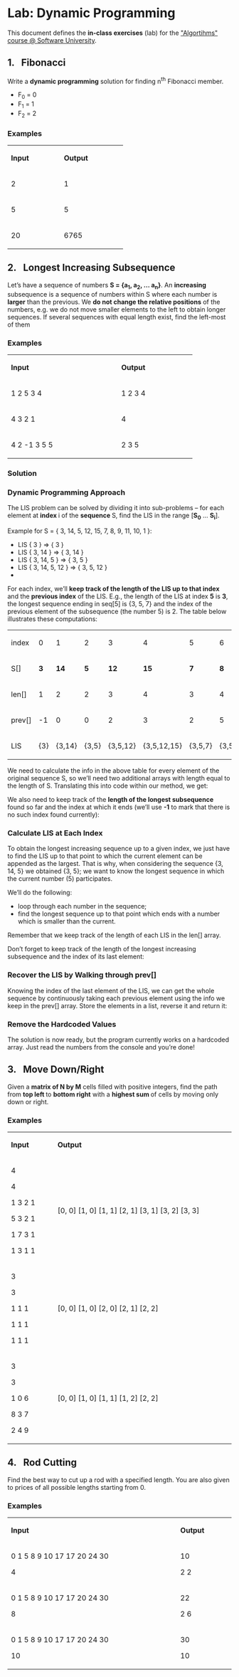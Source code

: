 <h1>Lab: Dynamic Programming</h1>
<p>This document defines the <strong>in-class exercises</strong> (lab) for the <a href="https://softuni.bg/opencourses/algorithms">"Algortihms" course @ Software University</a>.</p>
<h2>1.&nbsp;&nbsp; Fibonacci</h2>
<p>Write a <strong>dynamic programming</strong> solution for finding n<sup>th</sup> Fibonacci member.</p>
<ul>
<li>F<sub>0</sub> = 0</li>
<li>F<sub>1</sub> = 1</li>
<li>F<sub>2</sub> = 2</li>
</ul>
<h3>Examples</h3>
<table width="227">
<tbody>
<tr>
<td width="103">
<p><strong>Input</strong></p>
</td>
<td width="125">
<p><strong>Output</strong></p>
</td>
</tr>
<tr>
<td width="103">
<p>2</p>
</td>
<td width="125">
<p>1</p>
</td>
</tr>
<tr>
<td width="103">
<p>5</p>
</td>
<td width="125">
<p>5</p>
</td>
</tr>
<tr>
<td width="103">
<p>20</p>
</td>
<td width="125">
<p>6765</p>
</td>
</tr>
</tbody>
</table>
<h2>2.&nbsp;&nbsp; Longest Increasing Subsequence</h2>
<p>Let&rsquo;s have a sequence of numbers <strong>S = {a<sub>1</sub>, a<sub>2</sub>, &hellip; a<sub>n</sub>}</strong>. An <strong>increasing</strong> subsequence is a sequence of numbers within S where each number is <strong>larger</strong> than the previous. We <strong>do not change the relative positions</strong> of the numbers, e.g. we do not move smaller elements to the left to obtain longer sequences. If several sequences with equal length exist, find the left-most of them</p>
<h3>Examples</h3>
<table width="384">
<tbody>
<tr>
<td width="232">
<p><strong>Input</strong></p>
</td>
<td width="152">
<p><strong>Output</strong></p>
</td>
</tr>
<tr>
<td width="232">
<p>1 2 5 3 4</p>
</td>
<td width="152">
<p>1 2 3 4</p>
</td>
</tr>
<tr>
<td width="232">
<p>4 3 2 1</p>
</td>
<td width="152">
<p>4</p>
</td>
</tr>
<tr>
<td width="232">
<p>4 2 -1 3 5 5</p>
</td>
<td width="152">
<p>2 3 5</p>
</td>
</tr>
</tbody>
</table>
<h3>Solution</h3>
<h3>Dynamic Programming Approach</h3>
<p>The LIS problem can be solved by dividing it into sub-problems &ndash; for each element at <strong>index </strong>i of the <strong>sequence </strong>S, find the LIS in the range [<strong>S<sub>0</sub></strong> &hellip; <strong>S<sub>i</sub></strong>].</p>
<p>Example for S = { 3, 14, 5, 12, 15, 7, 8, 9, 11, 10, 1 }:</p>
<ul>
<li>LIS { 3 } =&gt; { 3 }</li>
<li>LIS { 3, 14 } =&gt; { 3, 14 }</li>
<li>LIS { 3, 14, 5 } =&gt; { 3, 5 }</li>
<li>LIS { 3, 14, 5, 12 } =&gt; { 3, 5, 12 }</li>
<li></li>
</ul>
<p>For each index, we&rsquo;ll <strong>keep track of the length of the LIS up to that index</strong> and the <strong>previous index</strong> of the LIS. E.g., the length of the LIS at index <strong>5</strong> is <strong>3</strong>, the longest sequence ending in seq[5] is {3, 5, 7} and the index of the previous element of the subsequence (the number 5) is 2. The table below illustrates these computations:</p>
<table width="1400">
<tbody>
<tr>
<td width="128">
<p>index</p>
</td>
<td width="60">
<p>0</p>
</td>
<td width="94">
<p>1</p>
</td>
<td width="81">
<p>2</p>
</td>
<td width="114">
<p>3</p>
</td>
<td width="149">
<p>4</p>
</td>
<td width="102">
<p>5</p>
</td>
<td width="121">
<p>6</p>
</td>
<td width="141">
<p>7</p>
</td>
<td width="173">
<p>8</p>
</td>
<td width="173">
<p>9</p>
</td>
<td width="65">
<p>10</p>
</td>
</tr>
<tr>
<td width="128">
<p>S[]</p>
</td>
<td width="60">
<p><strong>3</strong></p>
</td>
<td width="94">
<p><strong>14</strong></p>
</td>
<td width="81">
<p><strong>5</strong></p>
</td>
<td width="114">
<p><strong>12</strong></p>
</td>
<td width="149">
<p><strong>15</strong></p>
</td>
<td width="102">
<p><strong>7</strong></p>
</td>
<td width="121">
<p><strong>8</strong></p>
</td>
<td width="141">
<p><strong>9</strong></p>
</td>
<td width="173">
<p><strong>11</strong></p>
</td>
<td width="173">
<p><strong>10</strong></p>
</td>
<td width="65">
<p><strong>1</strong></p>
</td>
</tr>
<tr>
<td width="128">
<p>len[]</p>
</td>
<td width="60">
<p>1</p>
</td>
<td width="94">
<p>2</p>
</td>
<td width="81">
<p>2</p>
</td>
<td width="114">
<p>3</p>
</td>
<td width="149">
<p>4</p>
</td>
<td width="102">
<p>3</p>
</td>
<td width="121">
<p>4</p>
</td>
<td width="141">
<p>5</p>
</td>
<td width="173">
<p>6</p>
</td>
<td width="173">
<p>6</p>
</td>
<td width="65">
<p>1</p>
</td>
</tr>
<tr>
<td width="128">
<p>prev[]</p>
</td>
<td width="60">
<p>-1</p>
</td>
<td width="94">
<p>0</p>
</td>
<td width="81">
<p>0</p>
</td>
<td width="114">
<p>2</p>
</td>
<td width="149">
<p>3</p>
</td>
<td width="102">
<p>2</p>
</td>
<td width="121">
<p>5</p>
</td>
<td width="141">
<p>6</p>
</td>
<td width="173">
<p>7</p>
</td>
<td width="173">
<p>7</p>
</td>
<td width="65">
<p>-1</p>
</td>
</tr>
<tr>
<td width="128">
<p>LIS</p>
</td>
<td width="60">
<p>{3}</p>
</td>
<td width="94">
<p>{3,14}</p>
</td>
<td width="81">
<p>{3,5}</p>
</td>
<td width="114">
<p>{3,5,12}</p>
</td>
<td width="149">
<p>{3,5,12,15}</p>
</td>
<td width="102">
<p>{3,5,7}</p>
</td>
<td width="121">
<p>{3,5,7,8}</p>
</td>
<td width="141">
<p>{3,5,7,8,9}</p>
</td>
<td width="173">
<p>{3,5,7,8,9,11}</p>
</td>
<td width="173">
<p>{3,5,7,8,9,10}</p>
</td>
<td width="65">
<p>{1}</p>
</td>
</tr>
</tbody>
</table>
<p>We need to calculate the info in the above table for every element of the original sequence S, so we&rsquo;ll need two additional arrays with length equal to the length of S. Translating this into code within our method, we get:</p>
<p>We also need to keep track of the <strong>length of the longest subsequence</strong> found so far and the index at which it ends (we&rsquo;ll use <strong>-1</strong> to mark that there is no such index found currently):</p>
<h3>Calculate LIS at Each Index</h3>
<p>To obtain the longest increasing sequence up to a given index, we just have to find the LIS up to that point to which the current element can be appended as the largest. That is why, when considering the sequence {3, 14, 5} we obtained {3, 5}; we want to know the longest sequence in which the current number (5) participates.</p>
<p>We&rsquo;ll do the following:</p>
<ul>
<li>loop through each number in the sequence;</li>
<li>find the longest sequence up to that point which ends with a number which is smaller than the current.</li>
</ul>
<p>Remember that we keep track of the length of each LIS in the len[] array.</p>
<p>Don&rsquo;t forget to keep track of the length of the longest increasing subsequence and the index of its last element:</p>
<h3>Recover the LIS by Walking through prev[]</h3>
<p>Knowing the index of the last element of the LIS, we can get the whole sequence by continuously taking each previous element using the info we keep in the prev[] array. Store the elements in a list, reverse it and return it:</p>
<h3>Remove the Hardcoded Values</h3>
<p>The solution is now ready, but the program currently works on a hardcoded array. Just read the numbers from the console and you&rsquo;re done!</p>
<h2>3.&nbsp;&nbsp; Move Down/Right</h2>
<p>Given a <strong>matrix of N by M</strong> cells filled with positive integers, find the path from <strong>top left </strong>to <strong>bottom right</strong> with a <strong>highest sum </strong>of cells by moving only down or right.</p>
<h3>Examples</h3>
<table width="965">
<tbody>
<tr>
<td width="152">
<p><strong>Input</strong></p>
</td>
<td width="813">
<p><strong>Output</strong></p>
</td>
</tr>
<tr>
<td width="152">
<p>4</p>
<p>4</p>
<p>1 3 2 1</p>
<p>5 3 2 1</p>
<p>1 7 3 1</p>
<p>1 3 1 1</p>
</td>
<td width="813">
<p>[0, 0] [1, 0] [1, 1] [2, 1] [3, 1] [3, 2] [3, 3]</p>
</td>
</tr>
<tr>
<td width="152">
<p>3</p>
<p>3</p>
<p>1 1 1</p>
<p>1 1 1</p>
<p>1 1 1</p>
</td>
<td width="813">
<p>[0, 0] [1, 0] [2, 0] [2, 1] [2, 2]</p>
</td>
</tr>
<tr>
<td width="152">
<p>3</p>
<p>3</p>
<p>1 0 6</p>
<p>8 3 7</p>
<p>2 4 9</p>
</td>
<td width="813">
<p>[0, 0] [1, 0] [1, 1] [1, 2] [2, 2]</p>
</td>
</tr>
</tbody>
</table>
<h2>4.&nbsp;&nbsp; Rod Cutting</h2>
<p>Find the best way to cut up a rod with a specified length. You are also given to prices of all possible lengths starting from 0.</p>
<h3>Examples</h3>
<table width="599">
<tbody>
<tr>
<td width="474">
<p><strong>Input</strong></p>
</td>
<td width="125">
<p><strong>Output</strong></p>
</td>
</tr>
<tr>
<td width="474">
<p>0 1 5 8 9 10 17 17 20 24 30</p>
<p>4</p>
</td>
<td width="125">
<p>10</p>
<p>2 2</p>
</td>
</tr>
<tr>
<td width="474">
<p>0 1 5 8 9 10 17 17 20 24 30</p>
<p>8</p>
</td>
<td width="125">
<p>22</p>
<p>2 6</p>
</td>
</tr>
<tr>
<td width="474">
<p>0 1 5 8 9 10 17 17 20 24 30</p>
<p>10</p>
</td>
<td width="125">
<p>30</p>
<p>10</p>
</td>
</tr>
</tbody>
</table>
<p>&nbsp;</p>